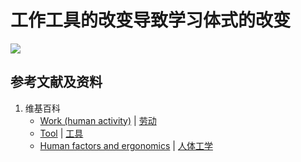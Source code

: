 # 工作工具的改变导致学习体式的改变

![](/images/理解手机时代人类学习和工作面临的困境/工作工具的改变导致学习体式的改变/1a1.jpg)

## 参考文献及资料

1. 维基百科
	- [Work (human activity)](https://en.wikipedia.org/wiki/Work_(human_activity)) | [劳动](https://zh.wikipedia.org/wiki/%E5%8A%B3%E5%8A%A8)
	- [Tool](https://en.wikipedia.org/wiki/Tool) | [工具](https://zh.wikipedia.org/wiki/%E5%B7%A5%E5%85%B7)
	- [Human factors and ergonomics](https://en.wikipedia.org/wiki/Human_factors_and_ergonomics) | [人体工学](https://zh.wikipedia.org/wiki/%E4%BA%BA%E5%9B%A0%E5%B7%A5%E7%A8%8B%E5%AD%A6)


